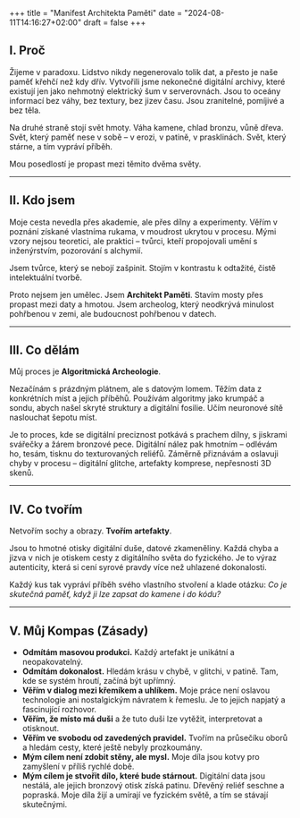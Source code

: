 +++
title = "Manifest Architekta Paměti"
date = "2024-08-11T14:16:27+02:00"
draft = false
+++


## I. Proč
Žijeme v paradoxu. Lidstvo nikdy negenerovalo tolik dat, a přesto je naše paměť křehčí než kdy dřív.
Vytvořili jsme nekonečné digitální archivy, které existují jen jako nehmotný elektrický šum v serverovnách.
Jsou to oceány informací bez váhy, bez textury, bez jizev času. Jsou zranitelné, pomíjivé a bez těla.

Na druhé straně stojí svět hmoty. Váha kamene, chlad bronzu, vůně dřeva.
Svět, který paměť nese v sobě – v erozi, v patině, v prasklinách. Svět, který stárne, a tím vypráví příběh.

Mou posedlostí je propast mezi těmito dvěma světy.

---

## II. Kdo jsem
Moje cesta nevedla přes akademie, ale přes dílny a experimenty.
Věřím v poznání získané vlastníma rukama, v moudrost ukrytou v procesu.
Mými vzory nejsou teoretici, ale praktici – tvůrci, kteří propojovali umění s inženýrstvím, pozorování s alchymií.

Jsem tvůrce, který se nebojí zašpinit.
Stojím v kontrastu k odtažité, čistě intelektuální tvorbě.

Proto nejsem jen umělec.
Jsem **Architekt Paměti**. Stavím mosty přes propast mezi daty a hmotou.
Jsem archeolog, který neodkrývá minulost pohřbenou v zemi, ale budoucnost pohřbenou v datech.

---

## III. Co dělám
Můj proces je **Algoritmická Archeologie**.

Nezačínám s prázdným plátnem, ale s datovým lomem.
Těžím data z konkrétních míst a jejich příběhů.
Používám algoritmy jako krumpáč a sondu, abych našel skryté struktury a digitální fosilie.
Učím neuronové sítě naslouchat šepotu míst.

Je to proces, kde se digitální preciznost potkává s prachem dílny, s jiskrami svářečky a žárem bronzové pece.
Digitální nález pak hmotním – odlévám ho, tesám, tisknu do texturovaných reliéfů.
Záměrně přiznávám a oslavuji chyby v procesu – digitální glitche, artefakty komprese, nepřesnosti 3D skenů.

---

## IV. Co tvořím
Netvořím sochy a obrazy. **Tvořím artefakty**.

Jsou to hmotné otisky digitální duše, datové zkameněliny.
Každá chyba a jizva v nich je otiskem cesty z digitálního světa do fyzického.
Je to výraz autenticity, která si cení syrové pravdy více než uhlazené dokonalosti.

Každý kus tak vypráví příběh svého vlastního stvoření a klade otázku:
*Co je skutečná paměť, když ji lze zapsat do kamene i do kódu?*

---

## V. Můj Kompas (Zásady)
- **Odmítám masovou produkci.** Každý artefakt je unikátní a neopakovatelný.
- **Odmítám dokonalost.** Hledám krásu v chybě, v glitchi, v patině. Tam, kde se systém hroutí, začíná být upřímný.
- **Věřím v dialog mezi křemíkem a uhlíkem.** Moje práce není oslavou technologie ani nostalgickým návratem k řemeslu. Je to jejich napjatý a fascinující rozhovor.
- **Věřím, že místo má duši** a že tuto duši lze vytěžit, interpretovat a otisknout.
- **Věřím ve svobodu od zavedených pravidel.** Tvořím na průsečíku oborů a hledám cesty, které ještě nebyly prozkoumány.
- **Mým cílem není zdobit stěny, ale mysl.** Moje díla jsou kotvy pro zamyšlení v příliš rychlé době.
- **Mým cílem je stvořit dílo, které bude stárnout.** Digitální data jsou nestálá, ale jejich bronzový otisk získá patinu. Dřevěný reliéf seschne a popraská. Moje díla žijí a umírají ve fyzickém světě, a tím se stávají skutečnými.

